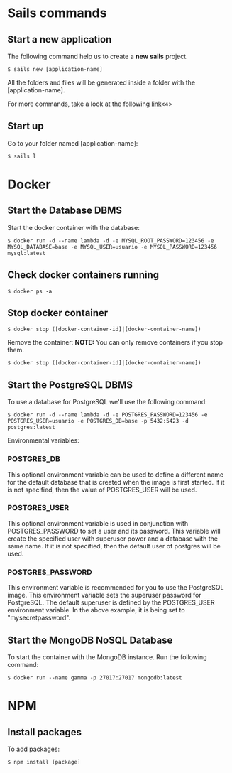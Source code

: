 # Sails commands
## Start a new application
The following command help us to create a **new sails** project.

```shell
$ sails new [application-name]
```

All the folders and files will be generated inside a folder with the [application-name].

For more commands, take a look at the following [link](<`2:#:http://sailsjs.com/documentation/reference/command-line-interface`> "CLI")<`4`>

## Start up
Go to your folder named [application-name]:

```
$ sails l
```

# Docker
## Start the Database DBMS
Start the docker container with the database:

```shell
$ docker run -d --name lambda -d -e MYSQL_ROOT_PASSWORD=123456 -e MYSQL_DATABASE=base -e MYSQL_USER=usuario -e MYSQL_PASSWORD=123456 mysql:latest
```

## Check docker containers running
```shell
$ docker ps -a
```

## Stop docker container
```shell
$ docker stop ([docker-container-id]|[docker-container-name])
```

Remove the container:
**NOTE:** You can only remove containers if you stop them.
```shell
$ docker stop ([docker-container-id]|[docker-container-name])
```

## Start the PostgreSQL DBMS
To use a database for PostgreSQL we'll use the following command:

```shell
$ docker run -d --name lambda -d -e POSTGRES_PASSWORD=123456 -e POSTGRES_USER=usuario -e POSTGRES_DB=base -p 5432:5423 -d postgres:latest
```
Environmental variables:
### POSTGRES_DB
This optional environment variable can be used to define a different name for the
default database that is created when the image is first started. If it is not specified,
then the value of POSTGRES_USER will be used.

### POSTGRES_USER
This optional environment variable is used in conjunction with POSTGRES_PASSWORD
to set a user and its password. This variable will create the specified user
with superuser power and a database with the same name. If it is not specified,
then the default user of postgres will be used.

### POSTGRES_PASSWORD
This environment variable is recommended for you to use the PostgreSQL image.
This environment variable sets the superuser password for PostgreSQL.
The default superuser is defined by the POSTGRES_USER environment variable.
In the above example, it is being set to "mysecretpassword".


## Start the MongoDB NoSQL Database
To start the container with the MongoDB instance. Run the following command:

```shell
$ docker run --name gamma -p 27017:27017 mongodb:latest
```

# NPM
## Install packages
To add packages:
```shell
$ npm install [package]
```
